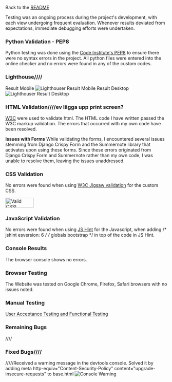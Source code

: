 Back to the [README](README.md)

Testing was an ongoing process during the project's development, with each view undergoing frequent evaluation. Whenever results deviated from expectations, immediate debugging efforts were undertaken.

### Python Validation - PEP8
Python testing was done using the [Code Institute's PEP8](https://pep8ci.herokuapp.com/) to ensure there were no syntax errors in the project. All python files were entered into the online checker and no errors were found in any of the custom codes.

### Lighthouse////
Result Mobile
![Lighthouser Result Mobile](docs/test/lightho.png)
Result Desktop
![Lighthouser Result Desktop](docs/test/ligh.png)

### HTML Validation////ev lägga upp print screen?
[W3C](https://validator.w3.org/) were used to validate html. The HTML code I have written passed the W3C markup validation. The errors that occurred with my own code have been resolved.

**Issues with Forms**
While validating the forms, I encountered several issues stemming from Django Crispy Form and the Summernote library that activates upon using these forms. Since these errors originated from Django Crispy Form and Summernote rather than my own code, I was unable to resolve them, leaving the issues unaddressed.

### CSS Validation
No errors were found when using [W3C Jigsaw validation](https://jigsaw.w3.org/css-validator/) for the custom CSS.
<p>
<a href="http://jigsaw.w3.org/css-validator/check/referer">
    <img style="border:0;width:88px;height:31px"
        src="http://jigsaw.w3.org/css-validator/images/vcss-blue"
        alt="Valid CSS!" />
    </a>
</p>

### JavaScript Validation
No errors were found when using [JS Hint](https://jshint.com/) for the Javascript, when adding /* jshint esversion: 6 */ /* globals bootstrap */ in top of the code in JS Hint.

### Console Results
The browser console shows no errors.

### Browser Testing
The Website was tested on Google Chrome, Firefox, Safari browsers with no issues noted.

### Manual Testing
[User Acceptance Testing and Functional Testing](manual_testing.md)

### Remaining Bugs
////

### Fixed Bugs////
/////Received a warning message in the devtools console. Solved it by adding meta http-equiv="Content-Security-Policy" content="upgrade-insecure-requests" to base.html
![Console Warning](docs/test/warning.png)